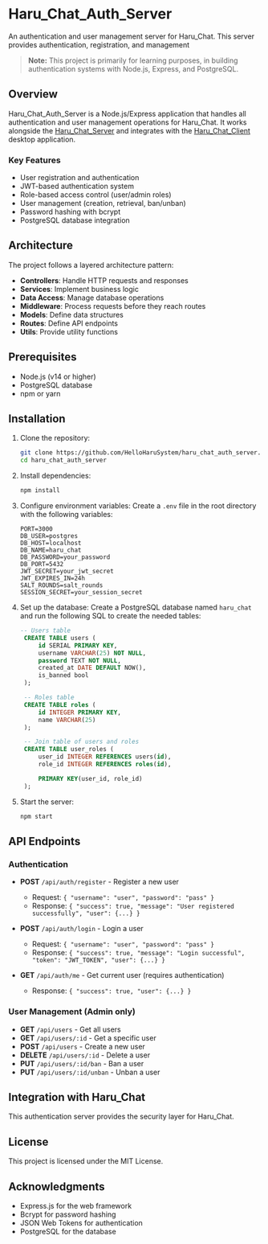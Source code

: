 # Haru_Chat_Auth_Server

An authentication and user management server for Haru_Chat. This server provides authentication, registration, and management

> **Note:** This project is primarily for learning purposes, in building authentication systems with Node.js, Express, and PostgreSQL.

## Overview

Haru_Chat_Auth_Server is a Node.js/Express application that handles all authentication and user management operations for Haru_Chat. It works alongside the [Haru_Chat_Server](https://github.com/HelloHaruSystem/haru_chat_server) and integrates with the [Haru_Chat_Client](https://github.com/HelloHaruSystem/haru_chat_client) desktop application.

### Key Features

- User registration and authentication
- JWT-based authentication system
- Role-based access control (user/admin roles)
- User management (creation, retrieval, ban/unban)
- Password hashing with bcrypt
- PostgreSQL database integration

## Architecture

The project follows a layered architecture pattern:

- **Controllers**: Handle HTTP requests and responses
- **Services**: Implement business logic
- **Data Access**: Manage database operations
- **Middleware**: Process requests before they reach routes
- **Models**: Define data structures
- **Routes**: Define API endpoints
- **Utils**: Provide utility functions

## Prerequisites

- Node.js (v14 or higher)
- PostgreSQL database
- npm or yarn

## Installation

1. Clone the repository:
   ```bash
   git clone https://github.com/HelloHaruSystem/haru_chat_auth_server.git
   cd haru_chat_auth_server
   ```

2. Install dependencies:
   ```bash
   npm install
   ```

3. Configure environment variables:
   Create a `.env` file in the root directory with the following variables:
   ```
   PORT=3000
   DB_USER=postgres
   DB_HOST=localhost
   DB_NAME=haru_chat
   DB_PASSWORD=your_password
   DB_PORT=5432
   JWT_SECRET=your_jwt_secret
   JWT_EXPIRES_IN=24h
   SALT_ROUNDS=salt_rounds
   SESSION_SECRET=your_session_secret
   ```

4. Set up the database:
   Create a PostgreSQL database named `haru_chat` and run the following SQL to create the needed tables:

   ```sql
   -- Users table
    CREATE TABLE users (
        id SERIAL PRIMARY KEY,
        username VARCHAR(25) NOT NULL,
        password TEXT NOT NULL,
        created_at DATE DEFAULT NOW(),
        is_banned bool
    );

    -- Roles table
    CREATE TABLE roles (
        id INTEGER PRIMARY KEY,
        name VARCHAR(25)
    );

    -- Join table of users and roles
    CREATE TABLE user_roles (
        user_id INTEGER REFERENCES users(id),
        role_id INTEGER REFERENCES roles(id),

        PRIMARY KEY(user_id, role_id)
    );
   ```

5. Start the server:
   ```bash
   npm start
   ```

## API Endpoints

### Authentication

- **POST** `/api/auth/register` - Register a new user
  - Request: `{ "username": "user", "password": "pass" }`
  - Response: `{ "success": true, "message": "User registered successfully", "user": {...} }`

- **POST** `/api/auth/login` - Login a user
  - Request: `{ "username": "user", "password": "pass" }`
  - Response: `{ "success": true, "message": "Login successful", "token": "JWT_TOKEN", "user": {...} }`

- **GET** `/api/auth/me` - Get current user (requires authentication)
  - Response: `{ "success": true, "user": {...} }`

### User Management (Admin only)

- **GET** `/api/users` - Get all users
- **GET** `/api/users/:id` - Get a specific user
- **POST** `/api/users` - Create a new user
- **DELETE** `/api/users/:id` - Delete a user
- **PUT** `/api/users/:id/ban` - Ban a user
- **PUT** `/api/users/:id/unban` - Unban a user

## Integration with Haru_Chat

This authentication server provides the security layer for Haru_Chat.

## License

This project is licensed under the MIT License.

## Acknowledgments

- Express.js for the web framework
- Bcrypt for password hashing
- JSON Web Tokens for authentication
- PostgreSQL for the database